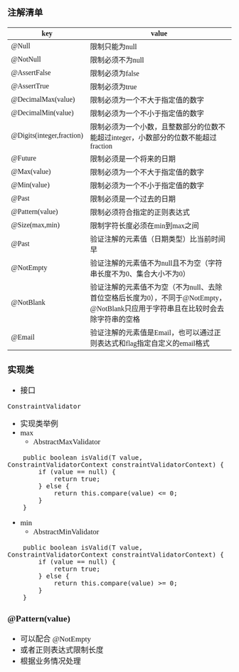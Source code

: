 <span  style="font-family: Simsun,serif; font-size: 17px; ">

### 注解清单

| key                       | value                                                                       |
|---------------------------|-----------------------------------------------------------------------------|
| @Null                     | 限制只能为null                                                                   |
| @NotNull                  | 限制必须不为null                                                                  |
| @AssertFalse              | 限制必须为false                                                                  |
| @AssertTrue               | 限制必须为true                                                                   |
| @DecimalMax(value)        | 限制必须为一个不大于指定值的数字                                                            |
| @DecimalMin(value)        | 限制必须为一个不小于指定值的数字                                                            |
| @Digits(integer,fraction) | 限制必须为一个小数，且整数部分的位数不能超过integer，小数部分的位数不能超过fraction                           |
| @Future                   | 限制必须是一个将来的日期                                                                |
| @Max(value)               | 限制必须为一个不大于指定值的数字                                                            |
| @Min(value)               | 限制必须为一个不小于指定值的数字                                                            |
| @Past                     | 限制必须是一个过去的日期                                                                |
| @Pattern(value)           | 限制必须符合指定的正则表达式                                                              |
| @Size(max,min)            | 限制字符长度必须在min到max之间                                                          |
| @Past                     | 验证注解的元素值（日期类型）比当前时间早                                                        |
| @NotEmpty                 | 验证注解的元素值不为null且不为空（字符串长度不为0、集合大小不为0）                                        |
| @NotBlank                 | 验证注解的元素值不为空（不为null、去除首位空格后长度为0），不同于@NotEmpty，@NotBlank只应用于字符串且在比较时会去除字符串的空格 |
| @Email                    | 验证注解的元素值是Email，也可以通过正则表达式和flag指定自定义的email格式                                 |

### 实现类

- 接口

~~~
ConstraintValidator
~~~

- 实现类举例
- max
    - AbstractMaxValidator

~~~
    public boolean isValid(T value, ConstraintValidatorContext constraintValidatorContext) {
        if (value == null) {
            return true;
        } else {
            return this.compare(value) <= 0;
        }
    }
~~~

- min
    - AbstractMinValidator

~~~
    public boolean isValid(T value, ConstraintValidatorContext constraintValidatorContext) {
        if (value == null) {
            return true;
        } else {
            return this.compare(value) >= 0;
        }
    }
~~~

### @Pattern(value)

- 可以配合 @NotEmpty
- 或者正则表达式限制长度
- 根据业务情况处理

</span>